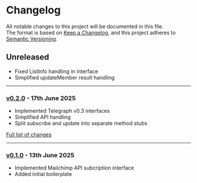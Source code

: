 # Changelog

All notable changes to this project will be documented in this file.<br>
The format is based on [Keep a Changelog](https://keepachangelog.com/en/1.0.0/),
and this project adheres to [Semantic Versioning](https://semver.org/spec/v2.0.0.html).

## Unreleased
- Fixed ListInfo handling in interface
- Simplified updateMember result handling

---

### [v0.2.0](https://github.com/decodelabs/telegraph-mailchimp/commits/v0.2.0) - 17th June 2025

- Implemented Telegraph v0.3 interfaces
- Simplified API handling
- Split subscribe and update into separate method stubs

[Full list of changes](https://github.com/decodelabs/telegraph-mailchimp/compare/v0.1.0...v0.2.0)

---

### [v0.1.0](https://github.com/decodelabs/telegraph-mailchimp/commits/v0.1.0) - 13th June 2025

- Implemented Mailchimp API subcription interface
- Added initial boilerplate
